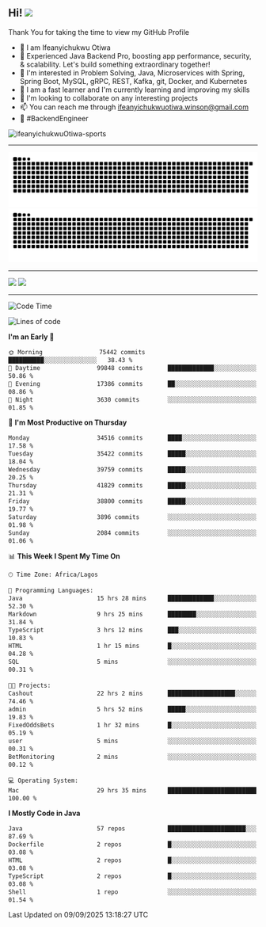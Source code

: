 <!-- BLOG-POST-LIST:START --><!-- BLOG-POST-LIST:END -->

## Hi! <img src="https://media.giphy.com/media/hvRJCLFzcasrR4ia7z/giphy.gif" width="4%"> 

Thank You for taking the time to view my GitHub Profile

- 👋 I am Ifeanyichukwu Otiwa
- 🚀 Experienced Java Backend Pro, boosting app performance, security, & scalability. Let's build something extraordinary together!
- 👀 I'm interested in Problem Solving, Java, Microservices with Spring, Spring Boot, MySQL, gRPC, REST, Kafka, git, Docker, and Kubernetes
- 🌱 I am a fast learner and I'm currently learning and improving my skills
- 💞️ I'm looking to collaborate on any interesting projects
- 📫 You can reach me through ifeanyichukwuotiwa.winson@gmail.com
- 🚀 #BackendEngineer

<p align="left" marginTop="10px"> <img src="https://komarev.com/ghpvc/?username=ifeanyichukwuOtiwa-sports&label=Profile%20views&color=0e75b6&style=for-the-badge" alt="ifeanyichukwuOtiwa-sports" /> </p>

***

<!--🐍📈SNAKEGRAPH / 🌐WEBSITE: https://github.com/Platane/snk -->
![github contribution grid snake animation](https://raw.githubusercontent.com/ifeanyichukwuOtiwa-sports/ifeanyichukwuOtiwa-sports/output/github-contribution-grid-snake-dark.svg#gh-dark-mode-only)![github contribution grid snake animation](https://raw.githubusercontent.com/ifeanyichukwuOtiwa-sports/ifeanyichukwuOtiwa-sports/output/github-contribution-grid-snake.svg#gh-light-mode-only)

***

<p float="left">
  <img float="left" src="https://github-readme-stats.vercel.app/api?username=ifeanyichukwuOtiwa-sports&count_private=true&include_all_commits=true&theme=react&show_icons=true" />
  <img float="right" src="https://github-readme-stats.vercel.app/api/top-langs/?username=ifeanyichukwuOtiwa-sports&layout=compact&show_icons=true&theme=react" /> 
</p>

***



<!--START_SECTION:waka-->
![Code Time](http://img.shields.io/badge/Code%20Time-4%2C190%20hrs%2029%20mins-blue)

![Lines of code](https://img.shields.io/badge/From%20Hello%20World%20I%27ve%20Written-57.4%20million%20lines%20of%20code-blue)

**I'm an Early 🐤** 

```text
🌞 Morning                75442 commits       ██████████░░░░░░░░░░░░░░░   38.43 % 
🌆 Daytime                99848 commits       █████████████░░░░░░░░░░░░   50.86 % 
🌃 Evening                17386 commits       ██░░░░░░░░░░░░░░░░░░░░░░░   08.86 % 
🌙 Night                  3630 commits        ░░░░░░░░░░░░░░░░░░░░░░░░░   01.85 % 
```
📅 **I'm Most Productive on Thursday** 

```text
Monday                   34516 commits       ████░░░░░░░░░░░░░░░░░░░░░   17.58 % 
Tuesday                  35422 commits       █████░░░░░░░░░░░░░░░░░░░░   18.04 % 
Wednesday                39759 commits       █████░░░░░░░░░░░░░░░░░░░░   20.25 % 
Thursday                 41829 commits       █████░░░░░░░░░░░░░░░░░░░░   21.31 % 
Friday                   38800 commits       █████░░░░░░░░░░░░░░░░░░░░   19.77 % 
Saturday                 3896 commits        ░░░░░░░░░░░░░░░░░░░░░░░░░   01.98 % 
Sunday                   2084 commits        ░░░░░░░░░░░░░░░░░░░░░░░░░   01.06 % 
```


📊 **This Week I Spent My Time On** 

```text
🕑︎ Time Zone: Africa/Lagos

💬 Programming Languages: 
Java                     15 hrs 28 mins      █████████████░░░░░░░░░░░░   52.30 % 
Markdown                 9 hrs 25 mins       ████████░░░░░░░░░░░░░░░░░   31.84 % 
TypeScript               3 hrs 12 mins       ███░░░░░░░░░░░░░░░░░░░░░░   10.83 % 
HTML                     1 hr 15 mins        █░░░░░░░░░░░░░░░░░░░░░░░░   04.28 % 
SQL                      5 mins              ░░░░░░░░░░░░░░░░░░░░░░░░░   00.31 % 

🐱‍💻 Projects: 
Cashout                  22 hrs 2 mins       ███████████████████░░░░░░   74.46 % 
admin                    5 hrs 52 mins       █████░░░░░░░░░░░░░░░░░░░░   19.83 % 
FixedOddsBets            1 hr 32 mins        █░░░░░░░░░░░░░░░░░░░░░░░░   05.19 % 
user                     5 mins              ░░░░░░░░░░░░░░░░░░░░░░░░░   00.31 % 
BetMonitoring            2 mins              ░░░░░░░░░░░░░░░░░░░░░░░░░   00.12 % 

💻 Operating System: 
Mac                      29 hrs 35 mins      █████████████████████████   100.00 % 
```

**I Mostly Code in Java** 

```text
Java                     57 repos            ██████████████████████░░░   87.69 % 
Dockerfile               2 repos             █░░░░░░░░░░░░░░░░░░░░░░░░   03.08 % 
HTML                     2 repos             █░░░░░░░░░░░░░░░░░░░░░░░░   03.08 % 
TypeScript               2 repos             █░░░░░░░░░░░░░░░░░░░░░░░░   03.08 % 
Shell                    1 repo              ░░░░░░░░░░░░░░░░░░░░░░░░░   01.54 % 
```




 Last Updated on 09/09/2025 13:18:27 UTC
<!--END_SECTION:waka-->

<!--
<p align="center">
![trophy](https://github-profile-trophy.vercel.app/?username=ifeanyichukwuOtiwa-sports&theme=onedark) (https://github.com/ryo-ma/github-profile-trophy)
</p>
-->

<!---
ifeanyi-otiwa/ifeanyi-otiwa is a ✨ special ✨ repository because its `README.md` (this file) appears on your GitHub profile.
You can click the Preview link to take a look at your changes.
--->
